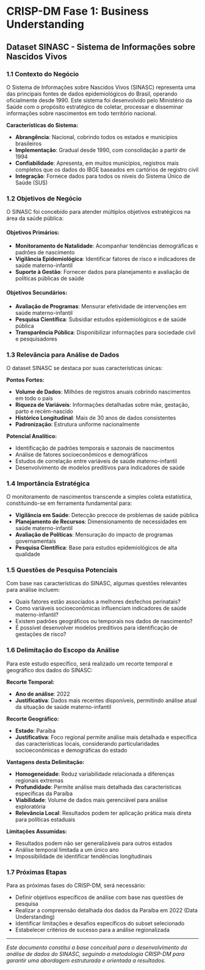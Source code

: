 # CRISP-DM Fase 1: Business Understanding
## Dataset SINASC - Sistema de Informações sobre Nascidos Vivos

### 1.1 Contexto do Negócio

O Sistema de Informações sobre Nascidos Vivos (SINASC) representa uma das principais fontes de dados epidemiológicos do Brasil, operando oficialmente desde 1990. Este sistema foi desenvolvido pelo Ministério da Saúde com o propósito estratégico de coletar, processar e disseminar informações sobre nascimentos em todo território nacional.

**Características do Sistema:**
- **Abrangência**: Nacional, cobrindo todos os estados e municípios brasileiros
- **Implementação**: Gradual desde 1990, com consolidação a partir de 1994
- **Confiabilidade**: Apresenta, em muitos municípios, registros mais completos que os dados do IBGE baseados em cartórios de registro civil
- **Integração**: Fornece dados para todos os níveis do Sistema Único de Saúde (SUS)

### 1.2 Objetivos de Negócio

O SINASC foi concebido para atender múltiplos objetivos estratégicos na área da saúde pública:

#### Objetivos Primários:
- **Monitoramento de Natalidade**: Acompanhar tendências demográficas e padrões de nascimento
- **Vigilância Epidemiológica**: Identificar fatores de risco e indicadores de saúde materno-infantil
- **Suporte à Gestão**: Fornecer dados para planejamento e avaliação de políticas públicas de saúde

#### Objetivos Secundários:
- **Avaliação de Programas**: Mensurar efetividade de intervenções em saúde materno-infantil
- **Pesquisa Científica**: Subsidiar estudos epidemiológicos e de saúde pública
- **Transparência Pública**: Disponibilizar informações para sociedade civil e pesquisadores

### 1.3 Relevância para Análise de Dados

O dataset SINASC se destaca por suas características únicas:

**Pontos Fortes:**
- **Volume de Dados**: Milhões de registros anuais cobrindo nascimentos em todo o país
- **Riqueza de Variáveis**: Informações detalhadas sobre mãe, gestação, parto e recém-nascido
- **Histórico Longitudinal**: Mais de 30 anos de dados consistentes
- **Padronização**: Estrutura uniforme nacionalmente

**Potencial Analítico:**
- Identificação de padrões temporais e sazonais de nascimentos
- Análise de fatores socioeconômicos e demográficos
- Estudos de correlação entre variáveis de saúde materno-infantil
- Desenvolvimento de modelos preditivos para indicadores de saúde

### 1.4 Importância Estratégica

O monitoramento de nascimentos transcende a simples coleta estatística, constituindo-se em ferramenta fundamental para:

- **Vigilância em Saúde**: Detecção precoce de problemas de saúde pública
- **Planejamento de Recursos**: Dimensionamento de necessidades em saúde materno-infantil
- **Avaliação de Políticas**: Mensuração do impacto de programas governamentais
- **Pesquisa Científica**: Base para estudos epidemiológicos de alta qualidade

### 1.5 Questões de Pesquisa Potenciais

Com base nas características do SINASC, algumas questões relevantes para análise incluem:

- Quais fatores estão associados a melhores desfechos perinatais?
- Como variáveis socioeconômicas influenciam indicadores de saúde materno-infantil?
- Existem padrões geográficos ou temporais nos dados de nascimento?
- É possível desenvolver modelos preditivos para identificação de gestações de risco?

### 1.6 Delimitação do Escopo da Análise

Para este estudo específico, será realizado um recorte temporal e geográfico dos dados do SINASC:

**Recorte Temporal:**
- **Ano de análise**: 2022
- **Justificativa**: Dados mais recentes disponíveis, permitindo análise atual da situação de saúde materno-infantil

**Recorte Geográfico:**
- **Estado**: Paraíba
- **Justificativa**: Foco regional permite análise mais detalhada e específica das características locais, considerando particularidades socioeconômicas e demográficas do estado

**Vantagens desta Delimitação:**
- **Homogeneidade**: Reduz variabilidade relacionada a diferenças regionais extremas
- **Profundidade**: Permite análise mais detalhada das características específicas da Paraíba
- **Viabilidade**: Volume de dados mais gerenciável para análise exploratória
- **Relevância Local**: Resultados podem ter aplicação prática mais direta para políticas estaduais

**Limitações Assumidas:**
- Resultados podem não ser generalizáveis para outros estados
- Análise temporal limitada a um único ano
- Impossibilidade de identificar tendências longitudinais

### 1.7 Próximas Etapas

Para as próximas fases do CRISP-DM, será necessário:
- Definir objetivos específicos de análise com base nas questões de pesquisa
- Realizar a compreensão detalhada dos dados da Paraíba em 2022 (Data Understanding)
- Identificar limitações e desafios específicos do subset selecionado
- Estabelecer critérios de sucesso para a análise regionalizada

---

*Este documento constitui a base conceitual para o desenvolvimento da análise de dados do SINASC, seguindo a metodologia CRISP-DM para garantir uma abordagem estruturada e orientada a resultados.*
